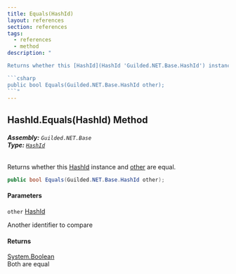 ```yaml
---
title: Equals(HashId)
layout: references
section: references
tags:
  - references
  - method
description: "

Returns whether this [HashId](HashId 'Guilded.NET.Base.HashId') instance and [other](HashId.Equals(HashId)#Guilded.NET.Base.HashId.Equals(Guilded.NET.Base.HashId).other 'Guilded.NET.Base.HashId.Equals(Guilded.NET.Base.HashId).other') are equal.

```csharp
public bool Equals(Guilded.NET.Base.HashId other);
```"
---
```


## HashId.Equals(HashId) Method
###### **Assembly:** `Guilded.NET.Base`<br/>**Type:** [`HashId`](HashId 'Guilded.NET.Base.HashId')

Returns whether this [HashId](HashId 'Guilded.NET.Base.HashId') instance and [other](HashId.Equals(HashId)#Guilded.NET.Base.HashId.Equals(Guilded.NET.Base.HashId).other 'Guilded.NET.Base.HashId.Equals(Guilded.NET.Base.HashId).other') are equal.

```csharp
public bool Equals(Guilded.NET.Base.HashId other);
```
#### Parameters

<a name='Guilded.NET.Base.HashId.Equals(Guilded.NET.Base.HashId).other'></a>

`other` [HashId](HashId 'Guilded.NET.Base.HashId')

Another identifier to compare

#### Returns
[System.Boolean](https://docs.microsoft.com/en-us/dotnet/api/System.Boolean 'System.Boolean')  
Both are equal